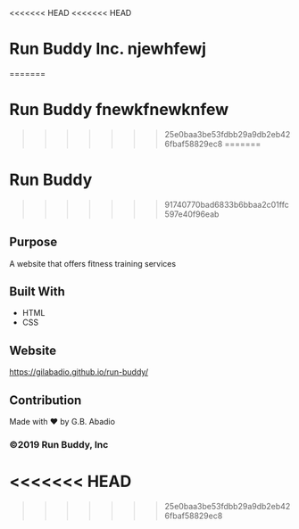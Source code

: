 <<<<<<< HEAD
<<<<<<< HEAD
# Run Buddy Inc. njewhfewj

=======
# Run Buddy fnewkfnewknfew
>>>>>>> 25e0baa3be53fdbb29a9db2eb426fbaf58829ec8
=======
# Run Buddy
>>>>>>> 91740770bad6833b6bbaa2c01ffc597e40f96eab

## Purpose
A website that offers fitness training services

## Built With
* HTML
* CSS

## Website
https://gilabadio.github.io/run-buddy/

## Contribution
Made with ❤️ by G.B. Abadio

### ©️2019 Run Buddy, Inc
<<<<<<< HEAD
=======

>>>>>>> 25e0baa3be53fdbb29a9db2eb426fbaf58829ec8
